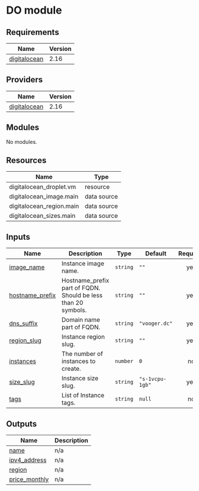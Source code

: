 # DO module

## Requirements

| Name | Version |
|------|---------|
| <a name="requirement_digitalocean"></a> [digitalocean](#requirements\_digitalocean) | 2.16 |

## Providers

| Name | Version |
|------|---------|
| <a name="provider_digitalocean"></a> [digitalocean](#providers\_digitalocean) | 2.16 |

## Modules

No modules.

## Resources

| Name | Type |
|------|------|
| digitalocean_droplet.vm | resource |
| digitalocean_image.main | data source |
| digitalocean_region.main | data source |
| digitalocean_sizes.main | data source |

## Inputs

| Name | Description | Type | Default | Required |
|------|-------------|------|---------|:--------:|
| <a name="input_image_name"></a> [image\_name](#inputs\_image\_name) | Instance image name.  | `string` | `""` | yes |
| <a name="input_hostname_prefix"></a> [hostname\_prefix](#inputs\_hostname\_prefix) | Hostname_prefix part of FQDN. Should be less than 20 symbols.  | `string` | `""` | yes |
| <a name="input_dns_suffix"></a> [dns\_suffix](#inputs\_dns_suffix) | Domain name part of FQDN.  | `string` | `"vooger.dc"` | yes |
| <a name="input_region_slug"></a> [region\_slug](#inputs\_region\_slug) | Instance region slug.  | `string` | `""` | yes |
| <a name="input_instances"></a> [instances](#inputs\_instances) | The number of instances to create.  | `number` | `0` | no |
| <a name="input_size_slug"></a> [size\_slug](#inputs\_size\_slug) | Instance size slug.  | `string` | `"s-1vcpu-1gb"` | yes |
| <a name="input_tags"></a> [tags](#inputs\_tags) | List of Instance tags.  | `string` | `null` | no |


## Outputs

| Name | Description |
|------|-------------|
| <a name="output_name"></a> [name](#outputs\_name) | n/a |
| <a name="output_ipv4_address"></a> [ipv4\_address](#outputs\ipv4_address) | n/a |
| <a name="output_region"></a> [region](#outputs\_region) | n/a |
| <a name="output_price_monthly"></a> [price\_monthly](#outputs\_price_monthly) | n/a |


